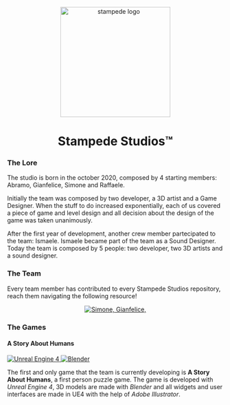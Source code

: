 <p align="center">
  <img src="https://user-images.githubusercontent.com/39314951/144038145-c47eff8c-b9df-41c6-98dd-9606c45a1574.png" width="256" title="stampede logo" />
  <h1 align="center"> Stampede Studios&trade;</h1>
</p>

<h3> The Lore </h3>
<p> The studio is born in the october 2020, composed by 4 starting members: Abramo, Gianfelice, Simone and Raffaele. </p>
<p> Initially the team was composed by two developer, a 3D artist and a Game Designer. When the stuff to do increased exponentially, each of us
  covered a piece of game and level design and all decision about the design of the game was taken unanimously.<p>
<p> After the first year of development, another crew member partecipated to the team: Ismaele. Ismaele became part of the team as a Sound Designer. 
  Today the team is composed by 5 people: two developer, two 3D artists and a sound designer.</p>

<h3> The Team </h3>
<p> Every team member has contributed to every Stampede Studios repository, reach them navigating the following resource! </p>

<p align="center">
  <a  href="https://github.com/StampedeStudios/.github/graphs/contributors">
    <img src="https://contributors-img.web.app/image?repo=StampedeStudios/.github" alt="Simone, Gianfelice," />
  </a>
</p>

<h3> The Games </h3>
<h4> A Story About Humans </h4>
<p align="left">
  <a href="https://www.unrealengine.com/en-US/"> <img src="https://img.shields.io/badge/unreal%20engine-4.26-green" title="Unreal Engine 4" /> </a>
  <a href="https://www.blender.org/"> <img src="https://img.shields.io/badge/blender-3.0-orange" title="Blender" /> </a>
</p>
<p> The first and only game that the team is currently developing is <b>A Story About Humans</b>, a first person puzzle game. The game is developed
  with <i>Unreal Engine 4</i>, 3D models are made with <i>Blender</i> and all widgets and user interfaces are made in UE4 with the help of <i>Adobe Illustrator</i>.
  
